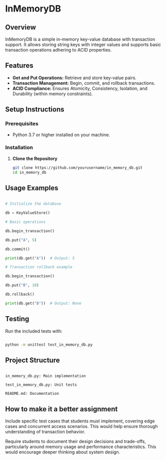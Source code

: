 # InMemoryDB

## Overview

InMemoryDB is a simple in-memory key-value database with transaction support. It allows storing string keys with integer values and supports basic transaction operations adhering to ACID properties.

## Features

- **Get and Put Operations:** Retrieve and store key-value pairs.
- **Transaction Management:** Begin, commit, and rollback transactions.
- **ACID Compliance:** Ensures Atomicity, Consistency, Isolation, and Durability (within memory constraints).

## Setup Instructions

### Prerequisites

- Python 3.7 or higher installed on your machine.

### Installation

1. **Clone the Repository**

   ```bash
   git clone https://github.com/yourusername/in_memory_db.git
   cd in_memory_db

## Usage Examples

```python

# Initialize the database

db = KeyValueStore()

# Basic operations

db.begin_transaction()

db.put("A", 5)

db.commit()

print(db.get("A"))  # Output: 5

# Transaction rollback example

db.begin_transaction()

db.put("B", 10)

db.rollback()

print(db.get("B"))  # Output: None

```

## Testing

Run the included tests with:

```bash

python -m unittest test_in_memory_db.py

```

## Project Structure

```

in_memory_db.py: Main implementation

test_in_memory_db.py: Unit tests

README.md: Documentation

```

## How to make it a better assignment


Include specific test cases that students must implement, covering edge cases and concurrent access scenarios. This would help ensure thorough understanding of transaction behavior.

Require students to document their design decisions and trade-offs, particularly around memory usage and performance characteristics. This would encourage deeper thinking about system design.

